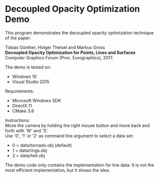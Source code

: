 # Decoupled Opacity Optimization Demo

This program demonstrates the decoupled opacity optimization technique of the paper:

Tobias Günther, Holger Theisel and Markus Gross <br/>
**Decoupled Opacity Optimization for Points, Lines and Surfaces** <br/>
Computer Graphics Forum (Proc. Eurographics), 2017.

The demo is tested on:
- Windows 10
- Visual Studio 2015

Requirements:
- Microsoft Windows SDK
- DirectX 11
- CMake 3.8

Instructions: <br/>
Move the camera by holding the right mouse button and move back and forth with 'W' and 'S'. <br/>
Use '0', '1' or '2' as command line argument to select a data set:
- 0 = data/tornado.obj (default)
- 1 = data/rings.obj
- 2 = data/heli.obj
  
The demo code only contains the implementation for line data. It is not the most efficient implementation, but it shows the idea.
